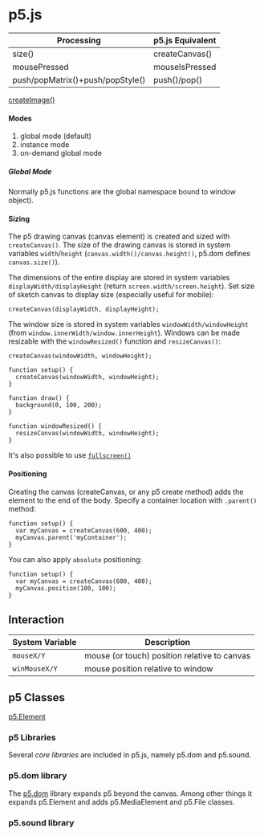 # p5.js








Processing                       | p5.js Equivalent
---------------------------------|-----------------
size()                           | createCanvas()
mousePressed                     | mouseIsPressed
push/popMatrix()+push/popStyle() | push()/pop()





[createImage()](https://p5js.org/examples/image-create-image.html)


#### Modes



1. global mode (default)
2. instance mode
3. on-demand global mode

##### Global Mode

Normally p5.js functions are the global namespace bound to window object).



#### Sizing

The p5 drawing canvas (canvas element) is created and sized with `createCanvas()`. The size of the drawing canvas is stored in system variables `width`/`height` (`canvas.width()/canvas.height()`, p5.dom defines `canvas.size()`).

The dimensions of the entire display are stored in system variables `displayWidth/displayHeight` (return `screen.width/screen.height`). Set size of sketch canvas to display size (especially useful for mobile):

    createCanvas(displayWidth, displayHeight);


The window size is stored in system variables `windowWidth/windowHeight` (from `window.innerWidth/window.innerHeight`). Windows can be made resizable with the `windowResized()` function and `resizeCanvas()`:


    createCanvas(windowWidth, windowHeight);

    function setup() {
      createCanvas(windowWidth, windowHeight);
    }
    
    function draw() {
      background(0, 100, 200);
    }
    
    function windowResized() {
      resizeCanvas(windowWidth, windowHeight);
    }

It's also possible to use [`fullscreen()`](http://p5js.org/reference/#p5/fullscreen)


#### Positioning

Creating the canvas (createCanvas, or any p5 create method) adds the element to the end of the body. Specify a container location with `.parent()` method:

    function setup() {
      var myCanvas = createCanvas(600, 400);
      myCanvas.parent('myContainer');
    }

You can also apply `absolute` positioning:

    function setup() {
      var myCanvas = createCanvas(600, 400);
      myCanvas.position(100, 100);
    }

## Interaction

System Variable | Description
----------------|------------
`mouseX/Y`      | mouse (or touch) position relative to canvas
`winMouseX/Y`   | mouse position relative to window


## p5 Classes

[p5.Element](http://p5js.org/reference/#/p5.Element)


### p5 Libraries

Several *core libraries* are included in p5.js, namely p5.dom and p5.sound.

### p5.dom library

The [p5.dom](http://p5js.org/reference/#/libraries/p5.dom) library expands p5 beyond the canvas. Among other things it expands p5.Element and adds p5.MediaElement and p5.File classes.

### p5.sound library
